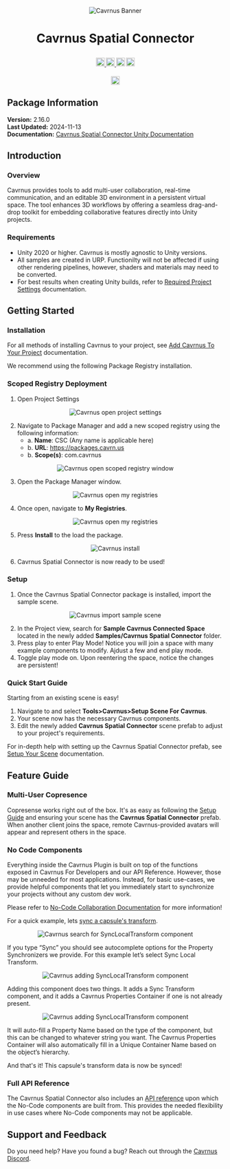 ﻿
<p align="center">
    <img src="https://raw.githubusercontent.com/Cavrnus-Inc/cavrnus-spatial-connector-unity/master/Resources%7E/Readme/cav-logo.png" alt="Cavrnus Banner"/>
</p>

# <p style="text-align: center;">Cavrnus Spatial Connector</p>

<h4 align="center">
  <a href="https://www.cavrnus.com/">
    <img src="https://img.shields.io/badge/Cavrnus%20Website-label?style=flat&color=white&link=https%3A%2F%2Fwww.cavrnus.com%2F
    " alt="cavrnus" style="height: 20px">
  </a>
    <a href="https://www.youtube.com/@cavrnus">
    <img src="https://img.shields.io/badge/Cavrnus%20YouTube-label?style=flat&logo=YouTube&logoColor=red&labelColor=white&color=white&link=https%3A%2F%2Fwww.youtube.com%2F%40cavrnus
    " alt="youtube"style="height:20px">
  </a>
  <a href="https://twitter.com/cavrnus">
    <img src="https://img.shields.io/badge/Cavrnus_Twitter-label?style=flat&logo=x&logoColor=black&labelColor=white&color=white&link=https%3A%2F%2Fwww.youtube.com%2F%40cavrnus
    " alt="twitter" style="height: 20px;"></a>
    <a href="https://discord.gg/AzgenDT7Ez">
    <img src="https://img.shields.io/badge/Cavrnus_Support-label?style=flat&logo=discord&labelColor=white&color=white&link=https%3A%2F%2Fdiscord.gg%2FAzgenDT7Ez
    " alt="discord" style="height: 20px;"></a>
</h4>

<h4 align="center">
    <img src="https://img.shields.io/badge/Version-2.16.0-label?style=flat&labelColor=blue&color=white&link=https%3A%2F%2Fwww.cavrnus.com%2F
    " alt="discord" style="height: 20px;"></a>
    </h4>

    
## Package Information  
**Version:** 2.16.0    
**Last Updated:** 2024-11-13    
**Documentation:** [Cavrnus Spatial Connector Unity Documentation](https://cavrnus.atlassian.net/wiki/spaces/CSM/overview?homepageId=410615958)     


## Introduction

### Overview
Cavrnus provides tools to add multi-user collaboration, real-time communication, and an editable 3D environment in a persistent virtual space. The tool enhances 3D workflows by offering a seamless drag-and-drop toolkit for embedding collaborative features directly into Unity projects.

### Requirements
- Unity 2020 or higher. Cavrnus is mostly agnostic to Unity versions.
- All samples are created in URP. Functionilty will not be affected if using other rendering pipelines, however, shaders and materials may need to be converted.
- For best results when creating Unity builds, refer to [Required Project Settings](https://cavrnus.atlassian.net/wiki/spaces/CSM/pages/845381657/Required+Project+Settings) documentation.

## Getting Started

### Installation
For all methods of installing Cavrnus to your project, see [Add Cavrnus To Your Project](https://cavrnus.atlassian.net/wiki/spaces/CSM/pages/827916347/Add+Cavrnus+to+Your+Project) documentation.

We recommend using the following Package Registry installation.
### Scoped Registry Deployment

1. Open Project Settings
     
<p align="center">
    <img src="https://raw.githubusercontent.com/Cavrnus-Inc/cavrnus-spatial-connector-unity/master/Resources%7E/Readme/scoped-registry-package-manager-open-ps.png" alt="Cavrnus open project settings"/>
</p>

2. Navigate to Package Manager and add a new scoped registry using the following information:
    * a. <b>Name</b>: CSC (Any name is applicable here)
    * b. <b>URL</b>: https://packages.cavrn.us
    * b. <b>Scope(s)</b>: com.cavrnus

<p align="center">
    <img src="https://raw.githubusercontent.com/Cavrnus-Inc/cavrnus-spatial-connector-unity/master/Resources%7E/Readme/scoped-registry-package-manager.png" alt="Cavrnus open scoped registry window"/>
</p>

3. Open the Package Manager window.

<p align="center">
    <img src="https://raw.githubusercontent.com/Cavrnus-Inc/cavrnus-spatial-connector-unity/master/Resources%7E/Readme/scoped-registry-package-manager-open-pm.png" alt="Cavrnus open my registries"/>
</p>

4. Once open, navigate to <b>My Registries</b>.

<p align="center">
    <img src="https://raw.githubusercontent.com/Cavrnus-Inc/cavrnus-spatial-connector-unity/master/Resources%7E/Readme/scoped-registry-package-manager-my-reg.png" alt="Cavrnus open my registries"/>
</p>

5. Press <b>Install</b> to the load the package.

<p align="center">
    <img src="https://raw.githubusercontent.com/Cavrnus-Inc/cavrnus-spatial-connector-unity/master/Resources%7E/Readme/scoped-registry-package-manager-install.png" alt="Cavrnus install"/>
</p>

6. Cavrnus Spatial Connector is now ready to be used!

### Setup
1. Once the Cavrnus Spatial Connector package is installed, import the sample scene.

<p align="center">
    <img src="https://raw.githubusercontent.com/Cavrnus-Inc/cavrnus-spatial-connector-unity/master/Resources%7E/Readme/open-sample-package-manager.png" alt="Cavrnus import sample scene"/>
</p>

2. In the Project view, search for <b>Sample Cavrnus Connected Space</b> located in the newly added <b>Samples/Cavrnus Spatial Connector</b> folder.
3. Press play to enter Play Mode! Notice you will join a space with many example components to modify. Ajdust a few and end play mode.
4. Toggle play mode on. Upon reentering the space, notice the changes are persistent!

### Quick Start Guide
Starting from an existing scene is easy!

1. Navigate to and select <b>Tools>Cavrnus>Setup Scene For Cavrnus</b>.
2. Your scene now has the necessary Cavrnus components.
2. Edit the newly added <b>Cavrnus Spatial Connector</b> scene prefab to adjust to your project's requirements.

For in-depth help with setting up the Cavrnus Spatial Connector prefab, see [Setup Your Scene](https://cavrnus.atlassian.net/wiki/spaces/CSM/pages/827916295/Setup+Your+Scene) documentation.

## Feature Guide

### **Multi-User Copresence** 
Copresense works right out of the box. It's as easy as following the [Setup Guide](https://cavrnus.atlassian.net/wiki/spaces/CSM/pages/827916295/Setup+Your+Scene) and ensuring your scene has the <b>Cavrnus Spatial Connector</b> prefab. When another client joins the space, remote Cavrnus-provided avatars will appear and represent others in the space.

### **No Code Components** 
Everything inside the Cavrnus Plugin is built on top of the functions exposed in Cavrnus For Developers and our API Reference. However, those may be unneeded for most applications. Instead, for basic use-cases, we provide helpful components that let you immediately start to synchronize your projects without any custom dev work.

Please refer to [No-Code Collaboration Documentation](https://cavrnus.atlassian.net/wiki/spaces/CSM/pages/895254561/Cavrnus+No-Code+Collaboration+Unity) for more information!

For a quick example, lets [sync a capsule's transform](https://cavrnus.atlassian.net/wiki/spaces/CSM/pages/828178434/Sync+Property+Components+Unity).

<p align="center">
    <img src="https://raw.githubusercontent.com/Cavrnus-Inc/cavrnus-spatial-connector-unity/master/Resources%7E/Readme/sync-transform-add-component.png" alt="Cavrnus search for SyncLocalTransform component"/>
</p>

If you type “Sync” you should see autocomplete options for the Property Synchronizers we provide. For this example let’s select Sync Local Transform.

<p align="center">
    <img src="https://raw.githubusercontent.com/Cavrnus-Inc/cavrnus-spatial-connector-unity/master/Resources%7E/Readme/sync-transform-adding.png" alt="Cavrnus adding SyncLocalTransform component"/>
</p>

Adding this component does two things. It adds a Sync Transform component, and it adds a Cavrnus Properties Container if one is not already present.

<p align="center">
    <img src="https://raw.githubusercontent.com/Cavrnus-Inc/cavrnus-spatial-connector-unity/master/Resources%7E/Readme/sync-transform-result.png" alt="Cavrnus adding SyncLocalTransform component"/>
</p>

It will auto-fill a Property Name based on the type of the component, but this can be changed to whatever string you want. The Cavrnus Properties Container will also automatically fill in a Unique Container Name based on the object’s hierarchy.  

And that's it! This capsule's transform data is now be synced!

### **Full API Reference** 
The Cavrnus Spatial Connector also includes an [API reference](https://cavrnus.atlassian.net/wiki/spaces/CSM/pages/824934449/API+Reference+Unity) upon which the No-Code components are built from. This provides the needed flexibility in use cases where No-Code components may not be applicable.

## Support and Feedback
Do you need help? Have you found a bug? Reach out through the [Cavrnus Discord](https://discord.gg/AzgenDT7Ez).